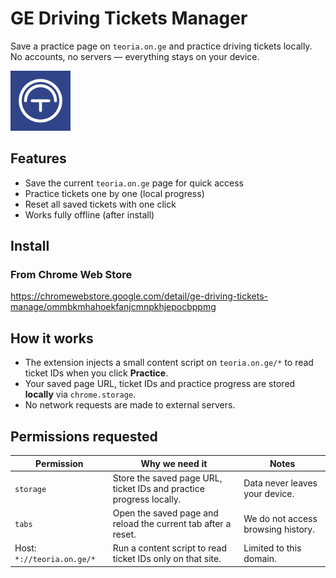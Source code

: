# GE Driving Tickets Manager

Save a practice page on `teoria.on.ge` and practice driving tickets locally.
No accounts, no servers — everything stays on your device.

<p >
  <img src="images/logo.png" alt="Logo" width="96">
</p>

## Features
- Save the current `teoria.on.ge` page for quick access
- Practice tickets one by one (local progress)
- Reset all saved tickets with one click
- Works fully offline (after install)

## Install

### From Chrome Web Store
https://chromewebstore.google.com/detail/ge-driving-tickets-manage/ommbkmhahoekfanjcmnpkhjepocbppmg


## How it works
- The extension injects a small content script on `teoria.on.ge/*` to read ticket IDs when you click **Practice**.
- Your saved page URL, ticket IDs and practice progress are stored **locally** via `chrome.storage`.
- No network requests are made to external servers.

## Permissions requested

| Permission                 | Why we need it | Notes |
|----------------------------|---|---|
| `storage`                  | Store the saved page URL, ticket IDs and practice progress locally. | Data never leaves your device. |
| `tabs`                     | Open the saved page and reload the current tab after a reset. | We do not access browsing history. |
| Host: `*://teoria.on.ge/*` | Run a content script to read ticket IDs only on that site. | Limited to this domain. |


